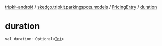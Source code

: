 [tripkit-android](../../index.md) / [skedgo.tripkit.parkingspots.models](../index.md) / [PricingEntry](index.md) / [duration](./duration.md)

# duration

`val duration: Optional<`[`Int`](https://kotlinlang.org/api/latest/jvm/stdlib/kotlin/-int/index.html)`>`